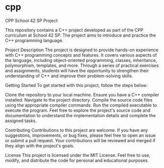 # cpp

CPP School 42 SP Project

This repository contains a C++ project developed as part of the CPP curriculum at School 42 SP. The project aims to introduce and practice the C++ programming language.

Project Description
The project is designed to provide hands-on experience with C++ programming concepts and features. It covers various aspects of the language, including object-oriented programming, classes, inheritance, polymorphism, templates, and more. Through a series of practical exercises and assignments, students will have the opportunity to strengthen their understanding of C++ and improve their problem-solving skills.

Getting Started
To get started with this project, follow the steps below:

Clone the repository to your local machine.
Ensure you have a C++ compiler installed.
Navigate to the project directory.
Compile the source code files using the appropriate compiler commands.
Run the compiled executable to execute the program.
Feel free to explore the project's source code and documentation to understand the implementation details and complete the assigned tasks.

Contributing
Contributions to this project are welcome. If you have any suggestions, improvements, or bug fixes, please feel free to open an issue or submit a pull request. Your contributions will be reviewed and merged if they align with the project's goals.

License
This project is licensed under the MIT License. Feel free to use, modify, and distribute the code for personal and educational purposes.
